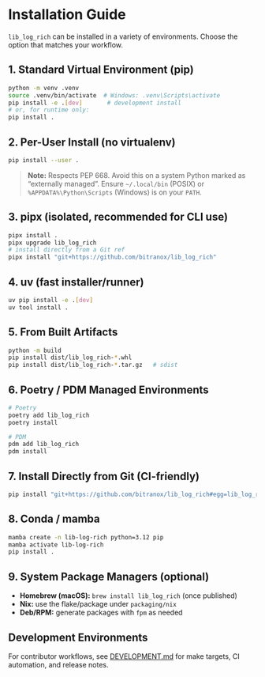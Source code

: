 # Installation Guide

`lib_log_rich` can be installed in a variety of environments. Choose the option that matches your workflow.

## 1. Standard Virtual Environment (pip)

```bash
python -m venv .venv
source .venv/bin/activate  # Windows: .venv\Scripts\activate
pip install -e .[dev]       # development install
# or, for runtime only:
pip install .
```

## 2. Per-User Install (no virtualenv)

```bash
pip install --user .
```

> **Note:** Respects PEP 668. Avoid this on a system Python marked as “externally managed”. Ensure `~/.local/bin` (POSIX) or `%APPDATA%\Python\Scripts` (Windows) is on your `PATH`.

## 3. pipx (isolated, recommended for CLI use)

```bash
pipx install .
pipx upgrade lib_log_rich
# install directly from a Git ref
pipx install "git+https://github.com/bitranox/lib_log_rich"
```

## 4. uv (fast installer/runner)

```bash
uv pip install -e .[dev]
uv tool install .
```

## 5. From Built Artifacts

```bash
python -m build
pip install dist/lib_log_rich-*.whl
pip install dist/lib_log_rich-*.tar.gz   # sdist
```

## 6. Poetry / PDM Managed Environments

```bash
# Poetry
poetry add lib_log_rich
poetry install

# PDM
pdm add lib_log_rich
pdm install
```

## 7. Install Directly from Git (CI-friendly)

```bash
pip install "git+https://github.com/bitranox/lib_log_rich#egg=lib_log_rich"
```

## 8. Conda / mamba

```bash
mamba create -n lib-log-rich python=3.12 pip
mamba activate lib-log-rich
pip install .
```

## 9. System Package Managers (optional)

- **Homebrew (macOS):** `brew install lib_log_rich` (once published)
- **Nix:** use the flake/package under `packaging/nix`
- **Deb/RPM:** generate packages with `fpm` as needed

## Development Environments

For contributor workflows, see [DEVELOPMENT.md](DEVELOPMENT.md) for make targets, CI automation, and release notes.
